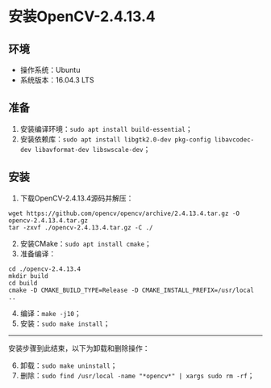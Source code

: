 # 安装OpenCV-2.4.13.4
## 环境
- 操作系统：Ubuntu
- 系统版本：16.04.3 LTS
## 准备
1. 安装编译环境：`sudo apt install build-essential`；
2. 安装依赖库：`sudo apt install libgtk2.0-dev pkg-config libavcodec-dev libavformat-dev libswscale-dev`；
## 安装
1. 下载OpenCV-2.4.13.4源码并解压：
  ```console
  wget https://github.com/opencv/opencv/archive/2.4.13.4.tar.gz -O opencv-2.4.13.4.tar.gz
  tar -zxvf ./opencv-2.4.13.4.tar.gz -C ./
  ```
2. 安装CMake：`sudo apt install cmake`；
3. 准备编译：
  ```console
  cd ./opencv-2.4.13.4
  mkdir build
  cd build
  cmake -D CMAKE_BUILD_TYPE=Release -D CMAKE_INSTALL_PREFIX=/usr/local ..
  ```
4. 编译：`make -j10`；
5. 安装：`sudo make install`；
---
安装步骤到此结束，以下为卸载和删除操作：

6. 卸载：`sudo make uninstall`；
7. 删除：`sudo find /usr/local -name "*opencv*" | xargs sudo rm -rf`；
